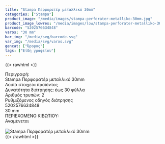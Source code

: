 ```yaml
---
title: "Stampa Περφορατέρ μεταλλικό 30mm"
categories: ["Stampa"]
product_image: "/media/images/stampa-perforater-metalliko-30mm.jpg"
product_image_lowres: "/media/images/low/stampa-perforater-metalliko-30mm.jpg"
barcode: "5202576634848"
varos: "30 mm"
bar_img: "/media/svg/barcode.svg"
var_img: "/media/svg/varos.svg"
gencat: ["Όροφος"]
tags: ["Είδη γραφείου"]
---
```

{{< rawhtml >}}

<div class="sload672"><div class="product"><div id="sistatika">Περιγραφή:</div><div class="alltext">Stampa Περφορατέρ μεταλλικό 30mm</div><div id="loipa">Λοιπά στοιχεία προϊόντος</div><div class="keno"></div><div class="sdt sfwb sw100"><div class="stpin sdtc sp10 sred steee sw50 stcenter">Δυνατότητα διάτρησης: έως 30 φύλλα</div><div class="stpin sdtc sp10 s444 steee sw50 stcenter">Αριθμός τρυπών: 2</div></div><div class="stpin sp10 seee st333 stcenter sfwb">Ρυθμιζόμενος οδηγός διάτρησης</div><div class="keno"></div><style>@media only screen and (max-width:700px){.stpin{display:block;width:auto}}</style><div id="barcode"><div id="barimage1"></div><span id="bartext">5202576634848</span></div><div id="varos"><div id="dimimg"></div><span id="varostext">30 mm</span></div><div id="kivotio">ΠΕΡΙΕΧΟΜΕΝΟ ΚΙΒΩΤΙΟΥ:<br>Αναμένεται</div><br><div class="pimg"><img alt="Stampa Περφορατέρ μεταλλικό 30mm" title="Stampa Περφορατέρ μεταλλικό 30mm" src="/media/images/stampa-perforater-metalliko-30mm.jpg"></div></div></div>
{{< /rawhtml >}}


